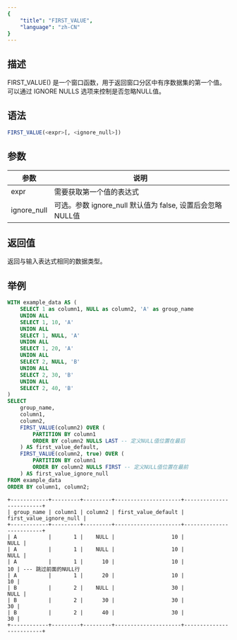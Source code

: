 ```yaml
---
{
    "title": "FIRST_VALUE",
    "language": "zh-CN"
}
---
```


## 描述

FIRST_VALUE() 是一个窗口函数，用于返回窗口分区中有序数据集的第一个值。可以通过 IGNORE NULLS 选项来控制是否忽略NULL值。

## 语法

```sql
FIRST_VALUE(<expr>[, <ignore_null>])
```

## 参数
| 参数                | 说明                                                                                    |
| ------------------- | --------------------------------------------------------------------------------------- |
| expr                | 需要获取第一个值的表达式                                                                |
| ignore_null         | 可选。参数 ignore_null 默认值为 false, 设置后会忽略NULL值                                              |

## 返回值

返回与输入表达式相同的数据类型。

## 举例

```sql
WITH example_data AS (
    SELECT 1 as column1, NULL as column2, 'A' as group_name
    UNION ALL
    SELECT 1, 10, 'A'
    UNION ALL
    SELECT 1, NULL, 'A'
    UNION ALL
    SELECT 1, 20, 'A'
    UNION ALL
    SELECT 2, NULL, 'B'
    UNION ALL
    SELECT 2, 30, 'B'
    UNION ALL
    SELECT 2, 40, 'B'
)
SELECT 
    group_name,
    column1,
    column2,
    FIRST_VALUE(column2) OVER (
        PARTITION BY column1 
        ORDER BY column2 NULLS LAST -- 定义NULL值位置在最后
    ) AS first_value_default,
    FIRST_VALUE(column2, true) OVER (
        PARTITION BY column1 
        ORDER BY column2 NULLS FIRST -- 定义NULL值位置在最前
    ) AS first_value_ignore_null
FROM example_data
ORDER BY column1, column2;
```

```text
+------------+---------+---------+---------------------+-------------------------+
| group_name | column1 | column2 | first_value_default | first_value_ignore_null |
+------------+---------+---------+---------------------+-------------------------+
| A          |       1 |    NULL |                  10 |                    NULL |
| A          |       1 |    NULL |                  10 |                    NULL |
| A          |       1 |      10 |                  10 |                      10 | --- 跳过前面的NULL行
| A          |       1 |      20 |                  10 |                      10 |
| B          |       2 |    NULL |                  30 |                    NULL |
| B          |       2 |      30 |                  30 |                      30 |
| B          |       2 |      40 |                  30 |                      30 |
+------------+---------+---------+---------------------+-------------------------+
```